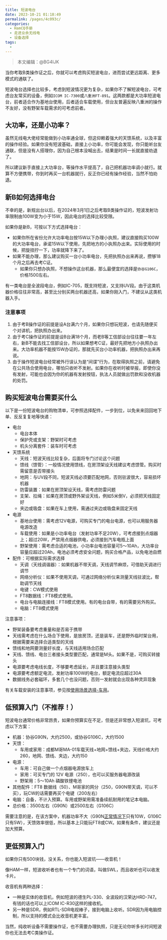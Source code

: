 ```yaml
---
title: 短波电台
date: 2023-10-21 01:18:49
permalink: /pages/4c093c/
categories:
  - HamCQ手册
  - 走进业余无线电
  - 设备选择
tags:
  - 
---
```


> 本文编辑：@BG4IJK

当你考取B类操作证之后，你就可以考虑购买短波电台，进而尝试更远距离、更多模式的通联了。

短波电台选择也比较多，考虑到短波情况更为复杂，如果你不了解短波电台，可考虑台友常买的设备，例如`ICOM IC-7300`或`八重洲FT-891`。这两款都是大功率短波电台，前者适合作为基地台使用，后者适合车载使用，但台友普遍反映八重洲的操作不友好，没有野架车载需求的可考虑前者。

## 大功率，还是小功率？

虽然无线电大佬经常能做到小功率通全球，但这仰赖着强大的天馈系统，以及丰富的操作经验。如果你没有短波基础，直接上小功率，你可能会发现，你只能听台友通联，但是没有人搭理你，因为自己根本没喊出去，结果是时间一长就直接劝退了。

所以建议新手直接上大功率台，等操作水平提高了，自己把机器功率调小就行。就算不方便携带，你到时再买一台机器就行，反正你已经有操作经验，当然不怕劝退。

## 新B如何选择电台

不幸的是，新规出台以后，在2024年3月1日之后考取B类操作证的，短波发射功率限制由100W变为小于15W，因此电台的选择比较受限。

如果你是新B，可按以下方式选择电台：

* 如果你所在省份允许大功率电台按15W以下办理小执照，建议直接购买100W的大功率电台，承诺15W以下使用，先把地方的小执照办出来。实际使用的时候，把旋扭拧一下，功率就降下来了。
* 如果不能办理，那么建议购买一台小功率电台，先把执照办出来再说，攒够18个月之后再去考C证。
  * 如果你只想办执照，不想操作这台机器，那么最便宜的选择是`协谷G106C`，价格1500左右。

有一类电台是全波段电台，例如IC-705，既支持短波，又支持UV段。由于这类机器价格往往非常高，甚至比分别买两台机器还高，如果你刚入门，不建议从这类机器入手。

### 注意事项

1. 由于考B操作证的前提是设A台满六个月，如果你只想玩短波，也请先随便买个对讲机，把执照办出来。
2. 由于考C操作证的前提是设B台满18个月，而老B等工信部设台往往要一年左右，新B不能去找工信部设台，所以如果想考C证，最好先把地方小执照办出来。大功率机器不能按15W办证的，那就先买台小功率机器，把执照办出来再说。
3. 由于操作短波电台经常被外行误认为是“间谍”行为，在取得执照之前，请避免在公共场合使用电台，哪怕只收听不发射。如果你在收听时被举报，即使你没有发射，可能也会因为你的机器有发射按钮，执法人员就做出罚款和没收机器的处罚。

## 购买短波电台需要买什么

以下是一份短波电台的购物清单，可参照选择配件，一步到位，以免来来回回地下单、反反复复地等快递：

* 电台
  * 电台本体
  * 保护壳或支架：野架时可考虑
  * 机头分离套件：装车时可考虑
* 天馈系统
  * 天线：短波天线比较复杂，后面将专门讨论这个问题
  * 馈线（馈管）：一般情况使用馈线，在房顶架设天线建议考虑馈管。购买时需留意是否带接头
  * 地网：与UV段不同，短波天线必须要匹配地网，否则驻波很大，容易损坏机器
  * 防雷装置：如果在房顶架设天线，需考虑防雷问题
  * 支架、拉绳：如果在房顶或野外架设天线，例如5米倒V，必须把天线固定好
  * 夹边或吸盘：如果在车上使用，需通过夹边或吸盘来固定天线
* 电源
  * 基地台使用：需考虑12V电源，可购买专门的电台电源，也可以用服务器电源改造
  * 车载使用：如果是小功率电台（发射功率不足20W），可考虑接到点烟器上；超过20W，严禁用点烟器供电，必须接到汽车电瓶上面
  * 野架使用：需考虑合适的电池，小功率台电池容量可5～10Ah，大功率台容量应超过20Ah，电池必须考虑安全问题，购买合格产品，以免电池自燃
* 配件：可根据实际需求选择
  * 天调（天线调谐器）：如果机器不带天调，天线调节麻烦，可借助天调进行调节
  * 网络分析仪：如果不使用天调，可通过网络分析仪来测量天线驻波比，帮助调节天线
  * 电键：CW模式使用
  * FT8数据线：FT8模式使用。
  * 电台与电脑连接线：FT8模式使用。有的电台自带，有的需要另外购买。
  * 电脑：FT8模式使用

注意事项：

* 野架装备要考虑重量和是否易于携带
* 天线需考虑在什么场合下使用，是放房顶，还是装车，还是野外临时架台用，根据需要来选择合适类型的天线
* 馈线和地网要测量好长度，与天线适用场合匹配
* 天线、馈线、电台三者接头类型要匹配，通常是M头。如果不是，可购买转接头
* 电源要考虑电线长度，不够要考虑延长，并且要注意接头类型
* 电源要考虑额定电流，发射功率100W的电台，额定电流应超过30A
* 数据线务必套磁环，多套几个也没问题，否则一发射就会出现各种灵异现象

有关车载安装的注意事项，参见按[使用场景选择-车用](/pages/c18790/)。

## 低预算入门（不推荐！）

短波电台通常价格非常昂贵，如果你预算实在不足，但是还非常想入短波坑，可考虑以下方案：

* 机器：协谷G90N，大约2500，或协谷G106C，大约1500
* 天馈：
  * 车用或家用：成都M哥MA-01车载天线+地网+馈线+夹边，天线价格大约260，地网、馈线、夹边，大约150
* 电源：
  * 车用：可自己做一个点烟器电源放车上
  * 家用：可买专门的 12V 电源（250），也可以买服务器电源改装
  * 野架用：5～10Ah 磷酸铁锂电池
* 其他配件：FT8 数据线（50）、M哥家的网分（250，G90N带天调，可以不买），玩CW的话需要再买个电键（200左右）
* 电脑：自备，不计入预算。车用或野架用需准备续航耐用的笔记本电脑。
* 总价格：3500左右（G90N）或2500左右（G106C）

需要注意的是，在该方案中，机器功率不大（G90N[正常情况下](https://forum.hamcq.cn/d/1984)只有10W，G106C只有5W），天馈效率很低，所以基本上只能玩FT8或CW。如果有条件，建议还是加大预算。

## 更低预算入门

如果你只有500块钱，没关系，你也能入短波坑——收音机！

像HAM一样，短波收听者也有一个专门的词语，叫做SWL，而且收听也可以收发卡片。

收音机有两种选择：

* 一种是实体的收音机，例如短波的德生PL-330、全波段的汉荣达HRD-747。有钱的话也可以上ICOM IC-R30这样的接收机。
* 另一种是SDR，例如RTL-SDR电视棒子，接到电脑上收听。SDR因为用电脑控制，所以支持的模式会比收音机更丰富。

当然，纯收听设备不需要操作证，也不需要办理执照，只是无论你听多长时间短波你也无法去考C类操作证。
